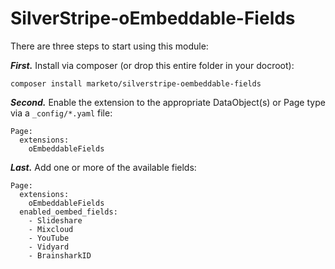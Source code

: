 # SilverStripe-oEmbeddable-Fields

There are three steps to start using this module:

***First.*** Install via composer (or drop this entire folder in your docroot):

```
composer install marketo/silverstripe-oembeddable-fields
```

***Second.*** Enable the extension to the appropriate DataObject(s) or Page type via a `_config/*.yaml` file:

```
Page:
  extensions:
    oEmbeddableFields
```

***Last.*** Add one or more of the available fields:

```
Page:
  extensions:
    oEmbeddableFields
  enabled_oembed_fields:
    - Slideshare
    - Mixcloud
    - YouTube
    - Vidyard
    - BrainsharkID
```